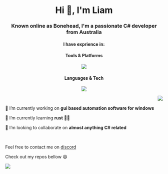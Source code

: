 <h1 align="center">Hi 👋, I'm Liam</h1>

<h3 align="center">Known online as Bonehead, I'm a passionate C# developer from Australia</h3>
<h4 align="center">I have exprience in:</h4>
<h4 align="center">Tools & Platforms</h4>
<p align="center">
  <a href="https://github.com/B0N3head">
    <img src="https://skillicons.dev/icons?i=unity,visualstudio,vscode,rider,tensorflow,arduino,cloudflare,docker,git,github,mongodb" />
  </a>
</p>

<h4 align="center">Languages & Tech</h4>
<p align="center">
  <a href="https://github.com/B0N3head">
    <img src="https://skillicons.dev/icons?i=cs,cpp,java,js,lua,nodejs,dotnet,powershell,regex" />
  </a>
</p>

<p align="right" href="https://github.com/B0N3head">
  <img align="right" src="https://github-readme-stats.vercel.app/api/top-langs/?username=B0N3head&theme=dark" />
  <!---
  <img align="right" src="https://github-trophies.vercel.app/?username=B0N3head&theme=onedark&no-frame=true&margin-w=4&rank=SECRET,SSS,SS,S,AAA,AA,A" />
  --->
</p>

<br/>


🔭 I’m currently working on **gui based automation software for windows**

💪 I’m currently learning **rust** 🦀🦀 

👯 I’m looking to collaborate on **almost anything C# related**

<br/>

Feel free to contact me on [discord](https://discord.com/users/470791776660094977)

Check out my repos bellow 😄  


<p align="left" href="https://github.com/B0N3head">
  <img src="https://api.visitorbadge.io/api/visitors?path=https%3A%2F%2Fgithub.com%2FB0N3head&labelColor=%231b1e22&countColor=%23004747" />
</p>

